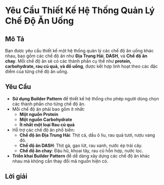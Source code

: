 # Yêu Cầu Thiết Kế Hệ Thống Quản Lý Chế Độ Ăn Uống

## Mô Tả

Bạn được yêu cầu thiết kế một hệ thống quản lý các chế độ ăn uống khác nhau, bao gồm các chế độ ăn như **Địa Trung Hải**, **DASH**, và **Chế độ ăn chay**. Mỗi chế độ ăn sẽ có các thành phần cụ thể như **protein, carbohydrate, rau củ quả, và đồ uống**, được kết hợp linh hoạt theo các đặc điểm của từng chế độ ăn uống.

## Yêu Cầu

-   **Sử dụng Builder Pattern** để thiết kế hệ thống cho phép người dùng chọn các thành phần cho từng chế độ ăn.
-   Mỗi chế độ ăn phải bao gồm ít nhất:
    -   **Một nguồn Protein**
    -   **Một nguồn Carbohydrate**
    -   **Ít nhất một loại Rau củ quả**
-   Hỗ trợ các chế độ ăn phổ biến:
    -   **Chế độ ăn Địa Trung Hải**: Thịt cá, dầu ô liu, rau quả tươi, rượu vang đỏ.
    -   **Chế độ ăn DASH**: Thịt gà, gạo lứt, rau xanh, nước ép trái cây.
    -   **Chế độ ăn chay**: Đậu hũ, khoai tây, rau củ hỗn hợp, nước lọc.
-   **Triển khai Builder Pattern** để dễ dàng xây dựng các chế độ ăn khác nhau mà không cần thay đổi mã nguồn hiện có.

## Lời giải
